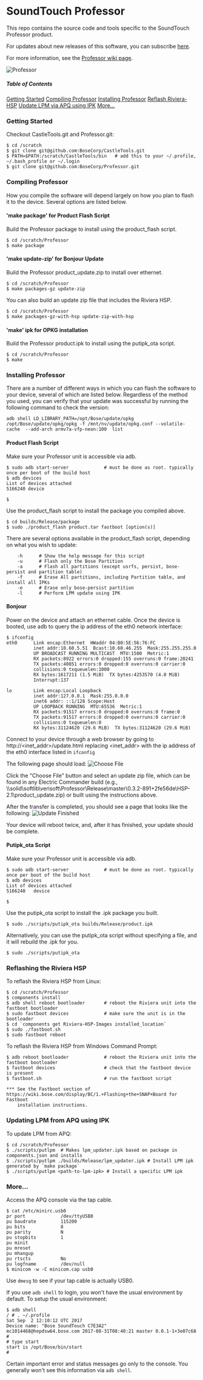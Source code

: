 SoundTouch Professor
====================

This repo contains the source code and tools specific to the SoundTouch Professor product.

For updates about new releases of this software, you can subscribe [here](https://platform.bose.io/dev/svc-embedded-releases/stable-test/web-server/).

For more information, see the [Professor wiki page](https://wiki.bose.com/display/A4V/Professor).

![Professor](professor.png)

##### Table of Contents
[Getting Started](#start)
[Compiling Professor](#compile)
[Installing Professor](#install)
[Reflash Riviera-HSP](#hsp)
[Update LPM via APQ using IPK](#lpm)
[More...](#more)

<a name="start"/>

### Getting Started

Checkout CastleTools.git and Professor.git:
```shell session
$ cd /scratch
$ git clone git@github.com:BoseCorp/CastleTools.git
$ PATH=$PATH:/scratch/CastleTools/bin   # add this to your ~/.profile, ~/.bash_profile or ~/.login
$ git clone git@github.com:BoseCorp/Professor.git
```

<a name="compile">

### Compiling Professor

How you compile the software will depend largely on how you plan to flash it to the device. Several options are listed below.

#### 'make package' for Product Flash Script

Build the Professor package to install using the product_flash script.
```shell session
$ cd /scratch/Professor
$ make package
```


#### 'make update-zip' for Bonjour Update

Build the Professor product_update.zip to install over ethernet.
```shell session
$ cd /scratch/Professor
$ make packages-gz update-zip
```

You can also build an update zip file that includes the Riviera HSP.
```shell session
$ cd /scratch/Professor
$ make packages-gz-with-hsp update-zip-with-hsp
```


#### 'make' ipk for OPKG installation

Build the Professor product.ipk to install using the putipk_ota script.
```shell session
$ cd /scratch/Professor
$ make
```

<a name="compile">

### Installing Professor

There are a number of different ways in which you can flash the software to your device, several of which are listed below.
Regardless of the method you used, you can verify that your update was successful by running the following command to check the version:

```shell session
adb shell LD_LIBRARY_PATH=/opt/Bose/update/opkg /opt/Bose/update/opkg/opkg -f /mnt/nv/update/opkg.conf --volatile-cache  --add-arch armv7a-vfp-neon:100  list
```


#### Product Flash Script

Make sure your Professor unit is accessible via adb.
```shell session
$ sudo adb start-server             # must be done as root. typically once per boot of the build host
$ adb devices
List of devices attached
5166240	device

$
```

Use the product_flash script to install the package you compiled above.
```shell session
$ cd builds/Release/package
$ sudo ./product_flash product.tar fastboot [option(s)]
```

There are several options available in the product_flash script, depending on what you wish to update:
```shell
	-h 		# Show the help message for this script
	-u 		# Flash only the Bose Partition
	-a 		# Flash all partitions (except usrfs, persist, bose-persist and partition table)
	-f 		# Erase All partitions, including Partition table, and install all IPKs
	-e 		# Erase only bose-persist partition
	-l 		# Perform LPM update using IPK
```


#### Bonjour

Power on the device and attach an ethernet cable. Once the device is booted, use adb to query the ip address of the eth0 network interface:
```shell session
$ ifconfig
eth0      Link encap:Ethernet  HWaddr 04:B0:5E:56:76:FC
          inet addr:10.60.5.51  Bcast:10.60.46.255  Mask:255.255.255.0
          UP BROADCAST RUNNING MULTICAST  MTU:1500  Metric:1
          RX packets:8922 errors:0 dropped:155 overruns:0 frame:20241
          TX packets:40851 errors:0 dropped:0 overruns:0 carrier:0
          collisions:0 txqueuelen:1000
          RX bytes:1617211 (1.5 MiB)  TX bytes:4253570 (4.0 MiB)
          Interrupt:137

lo        Link encap:Local Loopback
          inet addr:127.0.0.1  Mask:255.0.0.0
          inet6 addr: ::1/128 Scope:Host
          UP LOOPBACK RUNNING  MTU:65536  Metric:1
          RX packets:91517 errors:0 dropped:0 overruns:0 frame:0
          TX packets:91517 errors:0 dropped:0 overruns:0 carrier:0
          collisions:0 txqueuelen:0
          RX bytes:31124620 (29.6 MiB)  TX bytes:31124620 (29.6 MiB)
```

Connect to your device through a web browser by going to http://<inet_addr>/update.html replacing <inet_addr> with the ip address of the eth0 interface listed in `ifconfig`

The following page should load:
![Choose File](choose_file.png)

Click the "Choose File" button and select an update zip file, which can be found in any Electric Commander build (e.g., \\\solid\softlib\verisoft\Professor\Release\master\0.3.2-891+2fe56de\HSP-2.1\product_update.zip) or built using the instructions above. 

After the transfer is completed, you should see a page that looks like the following:
![Update Finished](update_finished.png)

Your device will reboot twice, and, after it has finished, your update should be complete.


#### Putipk_ota Script

Make sure your Professor unit is accessible via adb.
```shell session
$ sudo adb start-server             # must be done as root. typically once per boot of the build host
$ adb devices
List of devices attached
5166240   device

$
```

Use the putipk_ota script to install the .ipk package you built.
```shell session
$ sudo ./scripts/putipk_ota builds/Release/product.ipk
```

Alternatively, you can use the putipk_ota script without specifying a file, and it will rebuild the .ipk for you.
```shell session
$ sudo ./scripts/putipk_ota
```

<a name="hsp"/>

### Reflashing the Riviera HSP

To reflash the Riviera HSP from Linux:
```shell session
$ cd /scratch/Professor
$ components install
$ adb shell reboot bootloader       # reboot the Riviera unit into the fastboot bootloader
$ sudo fastboot devices             # make sure the unit is in the bootloader
$ cd `components get Riviera-HSP-Images installed_location`
$ sudo ./fastboot.sh
$ sudo fastboot reboot
```

To reflash the Riviera HSP from Windows Command Prompt:
```shell session
$ adb reboot bootloader             # reboot the Riviera unit into the fastboot bootloader
$ fastboot devices                  # check that the fastboot device is present
$ fastboot.sh                       # run the fastboot script

*** See the Fastboot section of https://wiki.bose.com/display/BC/1.+Flashing+the+SNAP+Board for Fastboot
    installation instructions.
```

<a name="lpm"/>

### Updating LPM from APQ using IPK

To update LPM from APQ:
```shell session
$ cd /scratch/Professor
$ ./scripts/putlpm  # Makes lpm_updater.ipk based on package in components.json and installs
$ ./scripts/putlpm ./builds/Release/lpm_updater.ipk # Install LPM ipk generated by `make package`
$ ./scripts/putlpm <path-to-lpm-ipk> # Install a specific LPM ipk
```

### More...

Access the APQ console via the tap cable.

```shell session
$ cat /etc/minirc.usb0
pr port             /dev/ttyUSB0
pu baudrate         115200
pu bits             8
pu parity           N
pu stopbits         1
pu minit
pu mreset
pu mhangup
pu rtscts           No
pu logfname         /dev/null
$ minicom -w -C minicom.cap usb0
```

Use `dmesg` to see if your tap cable is actually USB0.

If you use `adb shell` to login, you won't have the usual environment by default.
To setup the usual environment:

```shell session
$ adb shell
/ # . ~/.profile
Sat Sep  2 12:10:12 UTC 2017
Device name: "Bose SoundTouch C7E3A2"
mc1014468@hepdsw64.bose.com 2017-08-31T08:40:21 master 0.0.1-1+3e07c68
#
# type start
start is /opt/Bose/bin/start
#
```

Certain important error and status messages go only to the console.
You generally won't see this information via `adb shell`.

